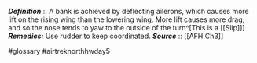 ***Definition***    :: A bank is achieved by deflecting ailerons, which causes more lift on the rising wing than the lowering wing. More lift causes more drag, and so the nose tends to yaw to the outside of the turn^[This is a [[Slip]]]
***Remedies:*** Use rudder to keep coordinated.
***Source***         :: [[AFH Ch3]]

#glossary #airtreknorthhwday5 